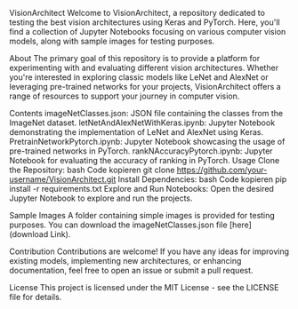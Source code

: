 VisionArchitect
Welcome to VisionArchitect, a repository dedicated to testing the best vision architectures using Keras and PyTorch. Here, you'll find a collection of Jupyter Notebooks focusing on various computer vision models, along with sample images for testing purposes.

About
The primary goal of this repository is to provide a platform for experimenting with and evaluating different vision architectures. Whether you're interested in exploring classic models like LeNet and AlexNet or leveraging pre-trained networks for your projects, VisionArchitect offers a range of resources to support your journey in computer vision.

Contents
imageNetClasses.json: JSON file containing the classes from the ImageNet dataset.
letNetAndAlexNetWithKeras.ipynb: Jupyter Notebook demonstrating the implementation of LeNet and AlexNet using Keras.
PretrainNetworkPytorch.ipynb: Jupyter Notebook showcasing the usage of pre-trained networks in PyTorch.
rankNAccuracyPytorch.ipynb: Jupyter Notebook for evaluating the accuracy of ranking in PyTorch.
Usage
Clone the Repository:
bash
Code kopieren
git clone https://github.com/your-username/VisionArchitect.git
Install Dependencies:
bash
Code kopieren
pip install -r requirements.txt
Explore and Run Notebooks:
Open the desired Jupyter Notebook to explore and run the projects.

Sample Images
A folder containing simple images is provided for testing purposes. You can download the imageNetClasses.json file [here](download Link).

Contribution
Contributions are welcome! If you have any ideas for improving existing models, implementing new architectures, or enhancing documentation, feel free to open an issue or submit a pull request.

License
This project is licensed under the MIT License - see the LICENSE file for details.
